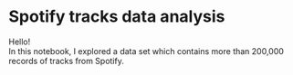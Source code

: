 # Spotify tracks data analysis

<p>Hello! 
<br>In this notebook, I explored a data set which contains more than 200,000 records of tracks from Spotify.</p>
